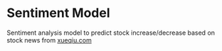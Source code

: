 # Sentiment Model

Sentiment analysis model to predict stock increase/decrease based on stock news from [xueqiu.com](https://xueqiu.com)
